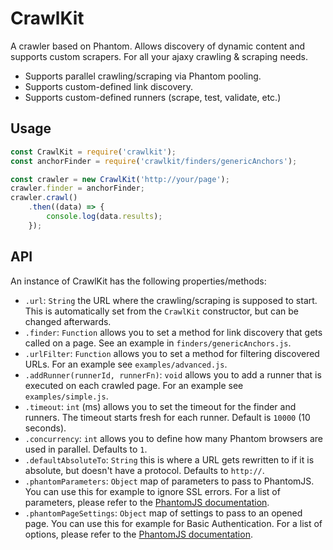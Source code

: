 # CrawlKit

A crawler based on Phantom. Allows discovery of dynamic content and supports custom scrapers. For all your ajaxy crawling & scraping needs.

* Supports parallel crawling/scraping via Phantom pooling.
* Supports custom-defined link discovery.
* Supports custom-defined runners (scrape, test, validate, etc.)

## Usage
```javascript
const CrawlKit = require('crawlkit');
const anchorFinder = require('crawlkit/finders/genericAnchors');

const crawler = new CrawlKit('http://your/page');
crawler.finder = anchorFinder;
crawler.crawl()
    .then((data) => {
        console.log(data.results);
    });
```

## API
An instance of CrawlKit has the following properties/methods:

* `.url`: `String` the URL where the crawling/scraping is supposed to start. This is automatically set from the `CrawlKit` constructor, but can be changed afterwards.
* `.finder`: `Function` allows you to set a method for link discovery that gets called on a page. See an example in `finders/genericAnchors.js`.
* `.urlFilter`: `Function` allows you to set a method for filtering discovered URLs. For an example see `examples/advanced.js`.
* `.addRunner(runnerId, runnerFn)`: `void` allows you to add a runner that is executed on each crawled page. For an example see `examples/simple.js`.
* `.timeout`: `int` (ms) allows you to set the timeout for the finder and runners. The timeout starts fresh for each runner. Default is `10000` (10 seconds).
* `.concurrency`: `int` allows you to define how many Phantom browsers are used in parallel. Defaults to `1`.
* `.defaultAbsoluteTo`: `String` this is where a URL gets rewritten to if it is absolute, but doesn't have a protocol. Defaults to `http://`.
* `.phantomParameters`: `Object` map of parameters to pass to PhantomJS. You can use this for example to ignore SSL errors. For a list of parameters, please refer to the [PhantomJS documentation](http://phantomjs.org/api/command-line.html).
* `.phantomPageSettings`: `Object` map of settings to pass to an opened page. You can use this for example for Basic Authentication. For a list of options, please refer to the [PhantomJS documentation](http://phantomjs.org/api/webpage/property/settings.html).
